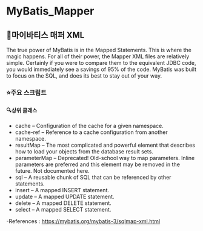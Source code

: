# MyBatis_Mapper

## :muscle:마이바티스 매퍼 XML
The true power of MyBatis is in the Mapped Statements. This is where the magic happens. For all of their power, the Mapper XML files are relatively simple. Certainly if you were to compare them to the equivalent JDBC code, you would immediately see a savings of 95% of the code. MyBatis was built to focus on the SQL, and does its best to stay out of your way.

### :star:주요 스크립트

#### :mag:상위 클래스
* cache – Configuration of the cache for a given namespace.
* cache-ref – Reference to a cache configuration from another namespace.
* resultMap – The most complicated and powerful element that describes how to load your objects from the database result sets.
* parameterMap – Deprecated! Old-school way to map parameters. Inline parameters are preferred and this element may be removed in the future. Not documented here.
* sql – A reusable chunk of SQL that can be referenced by other statements.
* insert – A mapped INSERT statement.
* update – A mapped UPDATE statement.
* delete – A mapped DELETE statement.
* select – A mapped SELECT statement.



-References :
https://mybatis.org/mybatis-3/sqlmap-xml.html  
